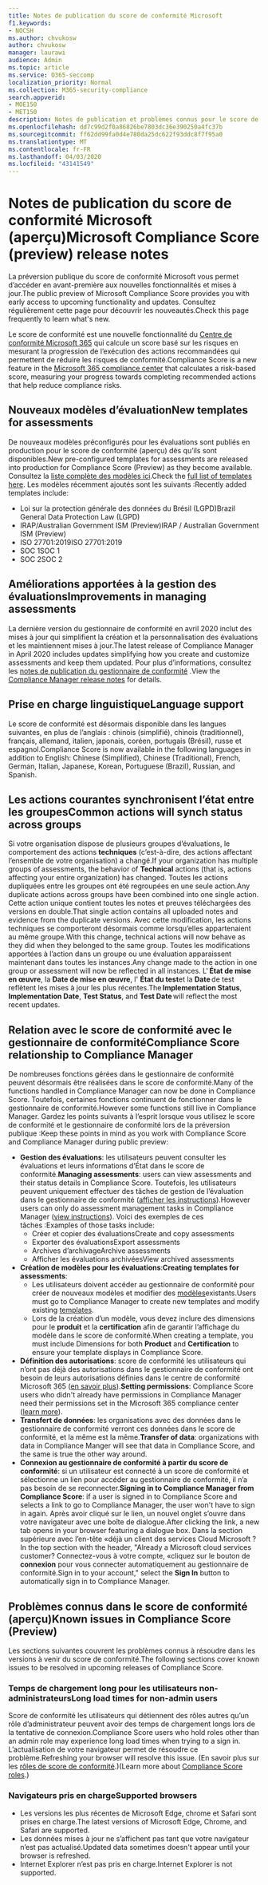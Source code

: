 ```yaml
---
title: Notes de publication du score de conformité Microsoft
f1.keywords:
- NOCSH
ms.author: chvukosw
author: chvukosw
manager: laurawi
audience: Admin
ms.topic: article
ms.service: O365-seccomp
localization_priority: Normal
ms.collection: M365-security-compliance
search.appverid:
- MOE150
- MET150
description: Notes de publication et problèmes connus pour le score de conformité Microsoft (aperçu), une fonctionnalité du centre de conformité M365 qui permet de simplifier et d’automatiser les évaluations des risques.
ms.openlocfilehash: dd7c99d2f0a86826be7803dc36e390250a4fc37b
ms.sourcegitcommit: ff62dd99fa0d4e780da25dc622f93ddc8f7f95a0
ms.translationtype: MT
ms.contentlocale: fr-FR
ms.lasthandoff: 04/03/2020
ms.locfileid: "43141549"
---
```

# <a name="microsoft-compliance-score-preview-release-notes"></a><span data-ttu-id="28085-103">Notes de publication du score de conformité Microsoft (aperçu)</span><span class="sxs-lookup"><span data-stu-id="28085-103">Microsoft Compliance Score (preview) release notes</span></span>

<span data-ttu-id="28085-104">La préversion publique du score de conformité Microsoft vous permet d’accéder en avant-première aux nouvelles fonctionnalités et mises à jour.</span><span class="sxs-lookup"><span data-stu-id="28085-104">The public preview of Microsoft Compliance Score provides you with early access to upcoming functionality and updates.</span></span> <span data-ttu-id="28085-105">Consultez régulièrement cette page pour découvrir les nouveautés.</span><span class="sxs-lookup"><span data-stu-id="28085-105">Check this page frequently to learn what's new.</span></span>

<span data-ttu-id="28085-106">Le score de conformité est une nouvelle fonctionnalité du [Centre de conformité Microsoft 365](microsoft-365-compliance-center.md) qui calcule un score basé sur les risques en mesurant la progression de l’exécution des actions recommandées qui permettent de réduire les risques de conformité.</span><span class="sxs-lookup"><span data-stu-id="28085-106">Compliance Score is a new feature in the [Microsoft 365 compliance center](microsoft-365-compliance-center.md) that calculates a risk-based score, measuring your progress towards completing recommended actions that help reduce compliance risks.</span></span>

## <a name="new-templates-for-assessments"></a><span data-ttu-id="28085-107">Nouveaux modèles d’évaluation</span><span class="sxs-lookup"><span data-stu-id="28085-107">New templates for assessments</span></span>

<span data-ttu-id="28085-108">De nouveaux modèles préconfigurés pour les évaluations sont publiés en production pour le score de conformité (aperçu) dès qu’ils sont disponibles.</span><span class="sxs-lookup"><span data-stu-id="28085-108">New pre-configured templates for assessments are released into production for Compliance Score (Preview) as they become available.</span></span> <span data-ttu-id="28085-109">Consultez la [liste complète des modèles ici](compliance-score.md#templates).</span><span class="sxs-lookup"><span data-stu-id="28085-109">Check the [full list of templates here](compliance-score.md#templates).</span></span> <span data-ttu-id="28085-110">Les modèles récemment ajoutés sont les suivants :</span><span class="sxs-lookup"><span data-stu-id="28085-110">Recently added templates include:</span></span>

- <span data-ttu-id="28085-111">Loi sur la protection générale des données du Brésil (LGPD)</span><span class="sxs-lookup"><span data-stu-id="28085-111">Brazil General Data Protection Law (LGPD)</span></span>
- <span data-ttu-id="28085-112">IRAP/Australian Government ISM (Preview)</span><span class="sxs-lookup"><span data-stu-id="28085-112">IRAP / Australian Government ISM (Preview)</span></span>
- <span data-ttu-id="28085-113">ISO 27701:2019</span><span class="sxs-lookup"><span data-stu-id="28085-113">ISO 27701:2019</span></span>
- <span data-ttu-id="28085-114">SOC 1</span><span class="sxs-lookup"><span data-stu-id="28085-114">SOC 1</span></span>
- <span data-ttu-id="28085-115">SOC 2</span><span class="sxs-lookup"><span data-stu-id="28085-115">SOC 2</span></span>

## <a name="improvements-in-managing-assessments"></a><span data-ttu-id="28085-116">Améliorations apportées à la gestion des évaluations</span><span class="sxs-lookup"><span data-stu-id="28085-116">Improvements in managing assessments</span></span>

<span data-ttu-id="28085-117">La dernière version du gestionnaire de conformité en avril 2020 inclut des mises à jour qui simplifient la création et la personnalisation des évaluations et les maintiennent mises à jour.</span><span class="sxs-lookup"><span data-stu-id="28085-117">The latest release of Compliance Manager in April 2020 includes updates simplifying how you create and customize assessments and keep them updated.</span></span> <span data-ttu-id="28085-118">Pour plus d’informations, consultez les [notes de publication du gestionnaire de conformité](compliance-manager-release-notes.md) .</span><span class="sxs-lookup"><span data-stu-id="28085-118">View the [Compliance Manager release notes](compliance-manager-release-notes.md) for details.</span></span>

## <a name="language-support"></a><span data-ttu-id="28085-119">Prise en charge linguistique</span><span class="sxs-lookup"><span data-stu-id="28085-119">Language support</span></span>

<span data-ttu-id="28085-120">Le score de conformité est désormais disponible dans les langues suivantes, en plus de l’anglais : chinois (simplifié), chinois (traditionnel), français, allemand, italien, japonais, coréen, portugais (Brésil), russe et espagnol.</span><span class="sxs-lookup"><span data-stu-id="28085-120">Compliance Score is now available in the following languages in addition to English: Chinese (Simplified), Chinese (Traditional), French, German, Italian, Japanese, Korean, Portuguese (Brazil), Russian, and Spanish.</span></span>

## <a name="common-actions-will-synch-status-across-groups"></a><span data-ttu-id="28085-121">Les actions courantes synchronisent l’état entre les groupes</span><span class="sxs-lookup"><span data-stu-id="28085-121">Common actions will synch status across groups</span></span>

<span data-ttu-id="28085-122">Si votre organisation dispose de plusieurs groupes d’évaluations, le comportement des actions **techniques** (c’est-à-dire, des actions affectant l’ensemble de votre organisation) a changé.</span><span class="sxs-lookup"><span data-stu-id="28085-122">If your organization has multiple groups of assessments, the behavior of **Technical** actions (that is, actions affecting your entire organization) has changed.</span></span> <span data-ttu-id="28085-123">Toutes les actions dupliquées entre les groupes ont été regroupées en une seule action.</span><span class="sxs-lookup"><span data-stu-id="28085-123">Any duplicate actions across groups have been combined into one single action.</span></span> <span data-ttu-id="28085-124">Cette action unique contient toutes les notes et preuves téléchargées des versions en double.</span><span class="sxs-lookup"><span data-stu-id="28085-124">That single action contains all uploaded notes and evidence from the duplicate versions.</span></span> <span data-ttu-id="28085-125">Avec cette modification, les actions techniques se comporteront désormais comme lorsqu’elles appartenaient au même groupe.</span><span class="sxs-lookup"><span data-stu-id="28085-125">With this change, technical actions will now behave as they did when they belonged to the same group.</span></span> <span data-ttu-id="28085-126">Toutes les modifications apportées à l’action dans un groupe ou une évaluation apparaissent maintenant dans toutes les instances.</span><span class="sxs-lookup"><span data-stu-id="28085-126">Any change made to the action in one group or assessment will now be reflected in all instances.</span></span> <span data-ttu-id="28085-127">L' **État de mise en œuvre**, la **Date de mise en œuvre**, l' **État du test**et la **Date** de test reflètent les mises à jour les plus récentes.</span><span class="sxs-lookup"><span data-stu-id="28085-127">The **Implementation Status**, **Implementation Date**, **Test Status**, and **Test Date** will reflect the most recent updates.</span></span>

## <a name="compliance-score-relationship-to-compliance-manager"></a><span data-ttu-id="28085-128">Relation avec le score de conformité avec le gestionnaire de conformité</span><span class="sxs-lookup"><span data-stu-id="28085-128">Compliance Score relationship to Compliance Manager</span></span>

<span data-ttu-id="28085-129">De nombreuses fonctions gérées dans le gestionnaire de conformité peuvent désormais être réalisées dans le score de conformité.</span><span class="sxs-lookup"><span data-stu-id="28085-129">Many of the functions handled in Compliance Manager can now be done in Compliance Score.</span></span> <span data-ttu-id="28085-130">Toutefois, certaines fonctions continuent de fonctionner dans le gestionnaire de conformité.</span><span class="sxs-lookup"><span data-stu-id="28085-130">However some functions still live in Compliance Manager.</span></span> <span data-ttu-id="28085-131">Gardez les points suivants à l’esprit lorsque vous utilisez le score de conformité et le gestionnaire de conformité lors de la préversion publique :</span><span class="sxs-lookup"><span data-stu-id="28085-131">Keep these points in mind as you work with Compliance Score and Compliance Manager during public preview:</span></span>

- <span data-ttu-id="28085-132">**Gestion des évaluations**: les utilisateurs peuvent consulter les évaluations et leurs informations d’État dans le score de conformité.</span><span class="sxs-lookup"><span data-stu-id="28085-132">**Managing assessments**: users can view assessments and their status details in Compliance Score.</span></span> <span data-ttu-id="28085-133">Toutefois, les utilisateurs peuvent uniquement effectuer des tâches de gestion de l’évaluation dans le gestionnaire de conformité ([afficher les instructions](working-with-compliance-manager.md#assessments)).</span><span class="sxs-lookup"><span data-stu-id="28085-133">However users can only do assessment management tasks in Compliance Manager ([view instructions](working-with-compliance-manager.md#assessments)).</span></span> <span data-ttu-id="28085-134">Voici des exemples de ces tâches :</span><span class="sxs-lookup"><span data-stu-id="28085-134">Examples of those tasks include:</span></span>
    - <span data-ttu-id="28085-135">Créer et copier des évaluations</span><span class="sxs-lookup"><span data-stu-id="28085-135">Create and copy assessments</span></span>
    - <span data-ttu-id="28085-136">Exporter des évaluations</span><span class="sxs-lookup"><span data-stu-id="28085-136">Export assessments</span></span>
    - <span data-ttu-id="28085-137">Archives d’archivage</span><span class="sxs-lookup"><span data-stu-id="28085-137">Archive assessments</span></span>
    - <span data-ttu-id="28085-138">Afficher les évaluations archivées</span><span class="sxs-lookup"><span data-stu-id="28085-138">View archived assessments</span></span>
 - <span data-ttu-id="28085-139">**Création de modèles pour les évaluations**:</span><span class="sxs-lookup"><span data-stu-id="28085-139">**Creating templates for assessments**:</span></span> 
   - <span data-ttu-id="28085-140">Les utilisateurs doivent accéder au gestionnaire de conformité pour créer de nouveaux modèles et modifier des [modèles](working-with-compliance-manager.md#templates)existants.</span><span class="sxs-lookup"><span data-stu-id="28085-140">Users must go to Compliance Manager to create new templates and modify existing [templates](working-with-compliance-manager.md#templates).</span></span> 
   - <span data-ttu-id="28085-141">Lors de la création d’un modèle, vous devez inclure des dimensions pour le **produit** et la **certification** afin de garantir l’affichage du modèle dans le score de conformité.</span><span class="sxs-lookup"><span data-stu-id="28085-141">When creating a template, you must include Dimensions for both **Product** and **Certification** to ensure your template displays in Compliance Score.</span></span>
 - <span data-ttu-id="28085-142">**Définition des autorisations**: score de conformité les utilisateurs qui n’ont pas déjà des autorisations dans le gestionnaire de conformité ont besoin de leurs autorisations définies dans le centre de conformité Microsoft 365 ([en savoir plus](compliance-score-setup.md#set-user-permissions-and-assign-roles)).</span><span class="sxs-lookup"><span data-stu-id="28085-142">**Setting permissions**: Compliance Score users who didn't already have permissions in Compliance Manager need their permissions set in the Microsoft 365 compliance center ([learn more](compliance-score-setup.md#set-user-permissions-and-assign-roles)).</span></span>
- <span data-ttu-id="28085-143">**Transfert de données**: les organisations avec des données dans le gestionnaire de conformité verront ces données dans le score de conformité, et la même est la même.</span><span class="sxs-lookup"><span data-stu-id="28085-143">**Transfer of data**: organizations with data in Compliance Manger will see that data in Compliance Score, and the same is true the other way around.</span></span>
- <span data-ttu-id="28085-144">**Connexion au gestionnaire de conformité à partir du score de conformité**: si un utilisateur est connecté à un score de conformité et sélectionne un lien pour accéder au gestionnaire de conformité, il n’a pas besoin de se reconnecter.</span><span class="sxs-lookup"><span data-stu-id="28085-144">**Signing in to Compliance Manager from Compliance Score**: if a user is signed in to Compliance Score and selects a link to go to Compliance Manager, the user won't have to sign in again.</span></span> <span data-ttu-id="28085-145">Après avoir cliqué sur le lien, un nouvel onglet s’ouvre dans votre navigateur avec une boîte de dialogue.</span><span class="sxs-lookup"><span data-stu-id="28085-145">After clicking the link, a new tab opens in your browser featuring a dialogue box.</span></span> <span data-ttu-id="28085-146">Dans la section supérieure avec l’en-tête «déjà un client des services Cloud Microsoft ?</span><span class="sxs-lookup"><span data-stu-id="28085-146">In the top section with the header, "Already a Microsoft cloud services customer?</span></span> <span data-ttu-id="28085-147">Connectez-vous à votre compte, «cliquez sur le bouton de **connexion** pour vous connecter automatiquement au gestionnaire de conformité.</span><span class="sxs-lookup"><span data-stu-id="28085-147">Sign in to your account," select the **Sign In** button to automatically sign in to Compliance Manager.</span></span>

## <a name="known-issues-in-compliance-score-preview"></a><span data-ttu-id="28085-148">Problèmes connus dans le score de conformité (aperçu)</span><span class="sxs-lookup"><span data-stu-id="28085-148">Known issues in Compliance Score (Preview)</span></span>

<span data-ttu-id="28085-149">Les sections suivantes couvrent les problèmes connus à résoudre dans les versions à venir du score de conformité.</span><span class="sxs-lookup"><span data-stu-id="28085-149">The following sections cover known issues to be resolved in upcoming releases of Compliance Score.</span></span>

### <a name="long-load-times-for-non-admin-users"></a><span data-ttu-id="28085-150">Temps de chargement long pour les utilisateurs non-administrateurs</span><span class="sxs-lookup"><span data-stu-id="28085-150">Long load times for non-admin users</span></span>
<span data-ttu-id="28085-151">Score de conformité les utilisateurs qui détiennent des rôles autres qu’un rôle d’administrateur peuvent avoir des temps de chargement longs lors de la tentative de connexion.</span><span class="sxs-lookup"><span data-stu-id="28085-151">Compliance Score users who hold roles other than an admin role may experience long load times when trying to a sign in.</span></span> <span data-ttu-id="28085-152">L’actualisation de votre navigateur permet de résoudre ce problème.</span><span class="sxs-lookup"><span data-stu-id="28085-152">Refreshing your browser will resolve this issue.</span></span> <span data-ttu-id="28085-153">(En savoir plus sur les [rôles de score de conformité](compliance-score-setup.md#set-user-permissions-and-assign-roles).)</span><span class="sxs-lookup"><span data-stu-id="28085-153">(Learn more about [Compliance Score roles](compliance-score-setup.md#set-user-permissions-and-assign-roles).)</span></span>

### <a name="supported-browsers"></a><span data-ttu-id="28085-154">Navigateurs pris en charge</span><span class="sxs-lookup"><span data-stu-id="28085-154">Supported browsers</span></span>

- <span data-ttu-id="28085-155">Les versions les plus récentes de Microsoft Edge, chrome et Safari sont prises en charge.</span><span class="sxs-lookup"><span data-stu-id="28085-155">The latest versions of Microsoft Edge, Chrome, and Safari are supported.</span></span>
- <span data-ttu-id="28085-156">Les données mises à jour ne s’affichent pas tant que votre navigateur n’est pas actualisé.</span><span class="sxs-lookup"><span data-stu-id="28085-156">Updated data sometimes doesn't appear until your browser is refreshed.</span></span>
- <span data-ttu-id="28085-157">Internet Explorer n’est pas pris en charge.</span><span class="sxs-lookup"><span data-stu-id="28085-157">Internet Explorer is not supported.</span></span>
